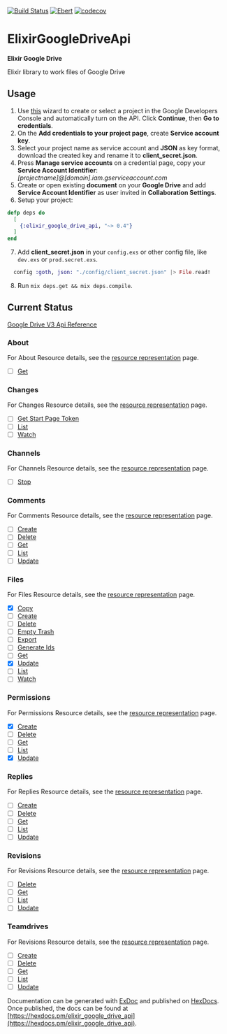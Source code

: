 [![Build Status](https://travis-ci.org/viniciusilveira/elixir-google-drive-api.svg?branch=master)](https://travis-ci.org/viniciusilveira/elixir-google-drive-api)
[![Ebert](https://ebertapp.io/github/viniciusilveira/elixir-google-drive-api.svg)](https://ebertapp.io/github/viniciusilveira/elixir-google-drive-api)
[![codecov](https://codecov.io/gh/viniciusilveira/elixir-google-drive-api/branch/master/graph/badge.svg)](https://codecov.io/gh/viniciusilveira/elixir-google-drive-api)

# ElixirGoogleDriveApi

**Elixir Google Drive**

Elixir library to work files of Google Drive

## Usage

1. Use [this](https://console.developers.google.com/start/api?id=sheets.googleapis.com) wizard to create or select a project in the Google Developers Console and automatically turn on the API. Click __Continue__, then __Go to credentials__.
2. On the __Add credentials to your project page__, create __Service account key__.
3. Select your project name as service account and __JSON__ as key format, download the created key and rename it to __client_secret.json__.
4. Press __Manage service accounts__ on a credential page, copy your __Service Account Identifier__: _[projectname]@[domain].iam.gserviceaccount.com_
5. Create or open existing __document__ on your __Google Drive__ and add __Service Account Identifier__ as user invited in __Collaboration Settings__.
6. Setup your project:

```elixir
defp deps do
  [
    {:elixir_google_drive_api, "~> 0.4"}
  ]
end
```

7. Add __client_secret.json__ in your `config.exs` or other config file, like `dev.exs` or `prod.secret.exs`.

```elixir
  config :goth, json: "./config/client_secret.json" |> File.read!
```
8. Run `mix deps.get && mix deps.compile`.

## Current Status

[Google Drive V3 Api Reference](https://developers.google.com/drive/api/v3/reference/)

### About

For About Resource details, see the [resource representation](https://developers.google.com/drive/api/v3/reference/about#resource) page.

- [ ] [Get](https://developers.google.com/drive/api/v3/reference/about/get)

### Changes

For Changes Resource details, see the [resource representation](https://developers.google.com/drive/api/v3/reference/changes#resource) page.

- [ ] [Get Start Page Token](https://developers.google.com/drive/api/v3/reference/changes/getStartPageToken)
- [ ] [List](https://developers.google.com/drive/api/v3/reference/changes/list)
- [ ] [Watch](https://developers.google.com/drive/api/v3/reference/changes/watch)

### Channels

For Channels Resource details, see the [resource representation](https://developers.google.com/drive/api/v3/reference/channels#resource) page.

- [ ] [Stop](https://developers.google.com/drive/api/v3/reference/channels/stop)

### Comments

For Comments Resource details, see the [resource representation](https://developers.google.com/drive/api/v3/reference/comments#resource) page.

- [ ] [Create](https://developers.google.com/drive/api/v3/reference/comments/create)
- [ ] [Delete](https://developers.google.com/drive/api/v3/reference/comments/delete)
- [ ] [Get](https://developers.google.com/drive/api/v3/reference/comments/get)
- [ ] [List](https://developers.google.com/drive/api/v3/reference/comments/list)
- [ ] [Update](https://developers.google.com/drive/api/v3/reference/comments/update)

### Files

For Files Resource details, see the [resource representation](https://developers.google.com/drive/api/v3/reference/files#resource) page.

- [x] [Copy](https://developers.google.com/drive/api/v3/reference/files/copy)
- [ ] [Create](https://developers.google.com/drive/api/v3/reference/files/create)
- [ ] [Delete](https://developers.google.com/drive/api/v3/reference/files/delete)
- [ ] [Empty Trash](https://developers.google.com/drive/api/v3/reference/files/emptyTrash)
- [ ] [Export](https://developers.google.com/drive/api/v3/reference/files/export)
- [ ] [Generate Ids](https://developers.google.com/drive/api/v3/reference/files/generateIds)
- [ ] [Get](https://developers.google.com/drive/api/v3/reference/files/get)
- [x] [Update](https://developers.google.com/drive/api/v3/reference/files/update)
- [ ] [List](https://developers.google.com/drive/api/v3/reference/files/list)
- [ ] [Watch](https://developers.google.com/drive/api/v3/reference/files/watch)

### Permissions

For Permissions Resource details, see the [resource representation](https://developers.google.com/drive/api/v3/reference/permissions#resource) page.

- [x] [Create](https://developers.google.com/drive/api/v3/reference/permissions/create)
- [ ] [Delete](https://developers.google.com/drive/api/v3/reference/permissions/delete)
- [ ] [Get](https://developers.google.com/drive/api/v3/reference/permissions/get)
- [ ] [List](https://developers.google.com/drive/api/v3/reference/permissions/list)
- [x] [Update](https://developers.google.com/drive/api/v3/reference/permissions/update)

### Replies

For Replies Resource details, see the [resource representation](https://developers.google.com/drive/api/v3/reference/replies#resource) page.

- [ ] [Create](https://developers.google.com/drive/api/v3/reference/replies/create)
- [ ] [Delete](https://developers.google.com/drive/api/v3/reference/replies/delete)
- [ ] [Get](https://developers.google.com/drive/api/v3/reference/replies/get)
- [ ] [List](https://developers.google.com/drive/api/v3/reference/replies/list)
- [ ] [Update](https://developers.google.com/drive/api/v3/reference/replies/update)

### Revisions

For Revisions Resource details, see the [resource representation](https://developers.google.com/drive/api/v3/reference/revisions#resource) page.

- [ ] [Delete](https://developers.google.com/drive/api/v3/reference/revisions/delete)
- [ ] [Get](https://developers.google.com/drive/api/v3/reference/revisions/get)
- [ ] [List](https://developers.google.com/drive/api/v3/reference/revisions/list)
- [ ] [Update](https://developers.google.com/drive/api/v3/reference/revisions/update)

### Teamdrives

For Revisions Resource details, see the [resource representation](https://developers.google.com/drive/api/v3/reference/teamdrives#resource) page.

- [ ] [Create](https://developers.google.com/drive/api/v3/reference/teamdrives/create)
- [ ] [Delete](https://developers.google.com/drive/api/v3/reference/teamdrives/delete)
- [ ] [Get](https://developers.google.com/drive/api/v3/reference/teamdrives/get)
- [ ] [List](https://developers.google.com/drive/api/v3/reference/teamdrives/list)
- [ ] [Update](https://developers.google.com/drive/api/v3/reference/teamdrives/update)

Documentation can be generated with [ExDoc](https://github.com/elixir-lang/ex_doc)
and published on [HexDocs](https://hexdocs.pm). Once published, the docs can
be found at [https://hexdocs.pm/elixir_google_drive_api](https://hexdocs.pm/elixir_google_drive_api).

